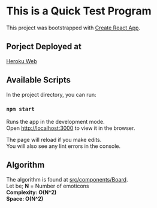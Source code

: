 # This is a Quick Test Program

This project was bootstrapped with [Create React App](https://github.com/facebook/create-react-app).

## Porject Deployed at

[Heroku Web](https://qquick-test.herokuapp.com/)
## Available Scripts

In the project directory, you can run:

### `npm start`

Runs the app in the development mode.\
Open [http://localhost:3000](http://localhost:3000) to view it in the browser.

The page will reload if you make edits.\
You will also see any lint errors in the console.

## Algorithm

The algorithm is found at [src/components/Board](https://github.com/FidFenix/quick-test/blob/main/src/components/Board.jsx#L12).<br>
Let be; **N** = Number of emoticons<br>
**Complexity: O(N^2)**<br>
**Space: O(N^2)**<br>
